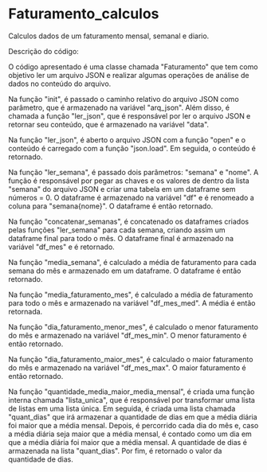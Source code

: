 # Faturamento_calculos
Calculos dados de um faturamento mensal, semanal e diario.

Descrição do código:

O código apresentado é uma classe chamada "Faturamento" que tem como objetivo ler um arquivo JSON e realizar algumas operações de análise de dados no conteúdo do arquivo.

Na função "init", é passado o caminho relativo do arquivo JSON como parâmetro, que é armazenado na variável "arq_json". Além disso, é chamada a função "ler_json", que é responsável por ler o arquivo JSON e retornar seu conteúdo, que é armazenado na variável "data".

Na função "ler_json", é aberto o arquivo JSON com a função "open" e o conteúdo é carregado com a função "json.load". Em seguida, o conteúdo é retornado.

Na função "ler_semana", é passado dois parâmetros: "semana" e "nome". A função é responsável por pegar as chaves e os valores de dentro da lista "semana" do arquivo JSON e criar uma tabela em um dataframe sem números = 0. O dataframe é armazenado na variável "df" e é renomeado a coluna para "semana{nome}". O dataframe é então retornado.

Na função "concatenar_semanas", é concatenado os dataframes criados pelas funções "ler_semana" para cada semana, criando assim um dataframe final para todo o mês. O dataframe final é armazenado na variável "df_mes" e é retornado.

Na função "media_semana", é calculado a média de faturamento para cada semana do mês e armazenado em um dataframe. O dataframe é então retornado.

Na função "media_faturamento_mes", é calculado a média de faturamento para todo o mês e armazenado na variável "df_mes_med". A média é então retornada.

Na função "dia_faturamento_menor_mes", é calculado o menor faturamento do mês e armazenado na variável "df_mes_min". O menor faturamento é então retornado.

Na função "dia_faturamento_maior_mes", é calculado o maior faturamento do mês e armazenado na variável "df_mes_max". O maior faturamento é então retornado.

Na função "quantidade_media_maior_media_mensal", é criada uma função interna chamada "lista_unica", que é responsável por transformar uma lista de listas em uma lista única. Em seguida, é criada uma lista chamada "quant_dias" que irá armazenar a quantidade de dias em que a média diária foi maior que a média mensal. Depois, é percorrido cada dia do mês e, caso a média diária seja maior que a média mensal, é contado como um dia em que a média diária foi maior que a média mensal. A quantidade de dias é armazenada na lista "quant_dias". Por fim, é retornado o valor da quantidade de dias.
